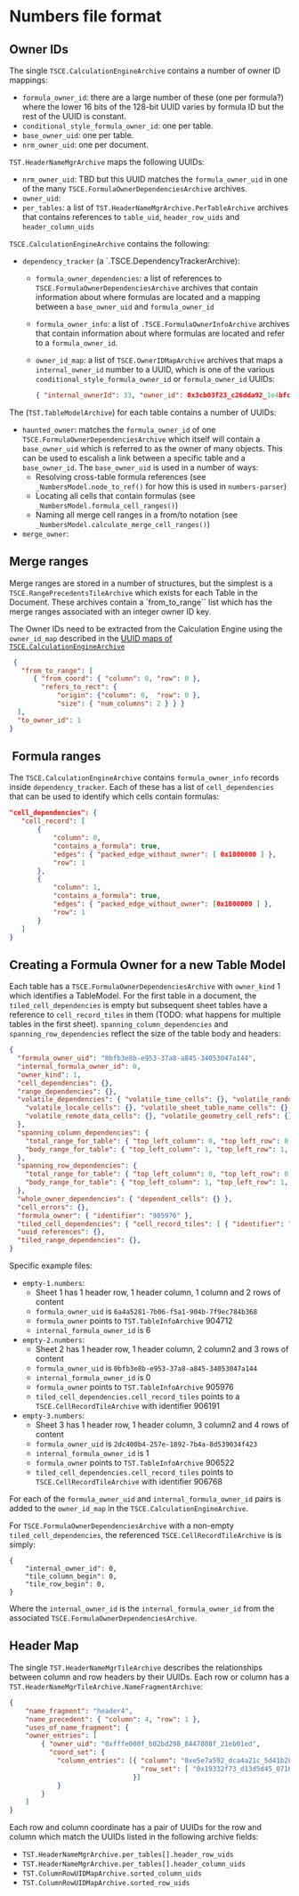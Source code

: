# Numbers file format

## Owner IDs

The single `TSCE.CalculationEngineArchive` contains a number of owner ID mappings:

* `formula_owner_id`: there are a large number of these (one per formula?) where the lower 16 bits of the 128-bit UUID varies by formula ID but the rest of the UUID is constant.
* `conditional_style_formula_owner_id`: one per table.
* `base_owner_uid`: one per table.
* `nrm_owner_uid`: one per document.

`TST.HeaderNameMgrArchive` maps the following UUIDs:

* `nrm_owner_uid`: TBD but this UUID matches the `formula_owner_uid` in one of the many `TSCE.FormulaOwnerDependenciesArchive` archives.
* `owner_uid`:
* `per_tables`: a list of `TST.HeaderNameMgrArchive.PerTableArchive` archives that contains references to `table_uid`, `header_row_uids` and `header_column_uids`

`TSCE.CalculationEngineArchive` contains the following:

* `dependency_tracker` (a `.TSCE.DependencyTrackerArchive):
  * `formula_owner_dependencies`: a list of references to `TSCE.FormulaOwnerDependenciesArchive` archives that contain information about where formulas are located and a mapping between a `base_owner_uid` and `formula_owner_id`
  * `formula_owner_info`: a list of `.TSCE.FormulaOwnerInfoArchive` archives that contain information about where formulas are located and refer to a `formula_owner_id`.
  * `owner_id_map`: a list of `TSCE.OwnerIDMapArchive` archives that maps a `internal_owner_id` number to a UUID, which is one of the various `conditional_style_formula_owner_id` or `formula_owner_id` UUIDs:

    ```json
    { "internal_ownerId": 33, "owner_id": 0x3cb03f23_c26dda92_1e4bfcc0_8750e563 },
    ```

The (`TST.TableModelArchive`) for each table contains a number of UUIDs:

* `haunted_owner`: matches the `formula_owner_id` of one `TSCE.FormulaOwnerDependenciesArchive` which itself will contain a `base_owner_uid` which is referred to as the owner of many objects. This can be used to escalish a link between a specific table and a `base_owner_id`. The `base_owner_uid` is used in a number of ways:
  * Resolving cross-table formula references (see `_NumbersModel.node_to_ref()` for how this is used in `numbers-parser`)
  * Locating all cells that contain formulas (see `_NumbersModel.formula_cell_ranges()`)
  * Naming all merge cell ranges in a from/to notation (see `_NumbersModel.calculate_merge_cell_ranges()`)
* `merge_owner`:

## Merge ranges

Merge ranges are stored in a number of structures, but the simplest is a `TSCE.RangePrecedentsTileArchive` which exists for each Table in the Document. These archives contain a `from_to_range`` list which has the merge ranges associated with an integer owner ID key.

 The Owner IDs need to be extracted from the Calculation Engine using the `owner_id_map` described in the [UUID maps of `TSCE.CalculationEngineArchive`](#owner-ids)

``` json
 {
   "from_to_range": [
      { "from_coord": { "column": 0, "row": 0 },
        "refers_to_rect": {
            "origin": {"column": 0,  "row": 0 },
            "size": { "num_columns": 2 } } }
  ],
  "to_owner_id": 1
}
```

##  Formula ranges

 The `TSCE.CalculationEngineArchive` contains `formula_owner_info` records inside `dependency_tracker`. Each of these has a list of  `cell_dependencies` that can be used to identify which cells contain formulas:

 ``` json
"cell_dependencies": {
    "cell_record": [
        {
            "column": 0,
            "contains_a_formula": true,
            "edges": { "packed_edge_without_owner": [ 0x1000000 ] },
            "row": 1
        },
        {
            "column": 1,
            "contains_a_formula": true,
            "edges": { "packed_edge_without_owner": [0x1000000 ] },
            "row": 1
        }
    ]
}
```

## Creating a Formula Owner for a new Table Model

Each table has a `TSCE.FormulaOwnerDependenciesArchive` with `owner_kind` 1 which identifies a TableModel. For the first table in a document, the `tiled_cell_dependencies` is empty but subsequent sheet tables have a reference to `cell_record_tiles` in them (TODO: what happens for multiple tables in the first sheet). `spanning_column_dependencies` and `spanning_row_dependencies` reflect the size of the table body and headers:

``` json
{
  "formula_owner_uid": "0bfb3e8b-e953-37a8-a845-34053047a144",
  "internal_formula_owner_id": 0,
  "owner_kind": 1,
  "cell_dependencies": {},
  "range_dependencies": {},
  "volatile_dependencies": { "volatile_time_cells": {}, "volatile_random_cells": {}, 
    "volatile_locale_cells": {}, "volatile_sheet_table_name_cells": {}, 
    "volatile_remote_data_cells": {}, "volatile_geometry_cell_refs": {}
  },
  "spanning_column_dependencies": {
    "total_range_for_table": { "top_left_column": 0, "top_left_row": 0, "bottom_right_column": 2, "bottom_right_row": 3 },
    "body_range_for_table": { "top_left_column": 1, "top_left_row": 1, "bottom_right_column": 2, "bottom_right_row": 3 }
  },
  "spanning_row_dependencies": {
    "total_range_for_table": { "top_left_column": 0, "top_left_row": 0, "bottom_right_column": 2, "bottom_right_row": 3 },
    "body_range_for_table": { "top_left_column": 1, "top_left_row": 1, "bottom_right_column": 2, "bottom_right_row": 3 }
  },
  "whole_owner_dependencies": { "dependent_cells": {} },
  "cell_errors": {},
  "formula_owner": { "identifier": "905976" },
  "tiled_cell_dependencies": { "cell_record_tiles": [ { "identifier": "906191" } ] },
  "uuid_references": {},
  "tiled_range_dependencies": {},
}
```

Specific example files:

* `empty-1.numbers`:
  * Sheet 1 has 1 header row, 1 header column, 1 column and 2 rows of content
  * `formula_owner_uid` is `6a4a5281-7b06-f5a1-904b-7f9ec784b368`
  * `formula_owner` points to `TST.TableInfoArchive` 904712
  * `internal_formula_owner_id` is 6
* `empty-2.numbers`:
  * Sheet 2 has 1 header row, 1 header column, 2 column2 and 3 rows of content
  * `formula_owner_uid` is `0bfb3e8b-e953-37a8-a845-34053047a144`
  * `internal_formula_owner_id` is 0
  * `formula_owner` points to `TST.TableInfoArchive` 905976
  * `tiled_cell_dependencies.cell_record_tiles` points to a `TSCE.CellRecordTileArchive` with identifier 906191
* `empty-3.numbers`:
  * Sheet 3 has 1 header row, 1 header column, 3 column2 and 4 rows of content
  * `formula_owner_uid` is `2dc400b4-257e-1892-7b4a-8d539034f423`
  * `internal_formula_owner_id` is 1
  * `formula_owner` points to `TST.TableInfoArchive` 906522
  * `tiled_cell_dependencies.cell_record_tiles` points to `TSCE.CellRecordTileArchive` with identifier 906768

For each of the `formula_owner_uid` and `internal_formula_owner_id` pairs is added to the `owner_id_map` in the `TSCE.CalculationEngineArchive`.

For `TSCE.FormulaOwnerDependenciesArchive` with a non-empty `tiled_cell_dependencies`, the referenced `TSCE.CellRecordTileArchive` is is simply:

``` json:
{
    "internal_owner_id": 0,
    "tile_column_begin": 0,
    "tile_row_begin": 0,
}
```

Where the `internal_owner_id` is the `internal_formula_owner_id` from the associated `TSCE.FormulaOwnerDependenciesArchive`.

## Header Map

The single `TST.HeaderNameMgrTileArchive` describes the relationships between column and row headers by their UUIDs. Each row or column has a `TST.HeaderNameMgrTileArchive.NameFragmentArchive`:

``` json
{    
    "name_fragment": "header4",
    "name_precedent": { "column": 4, "row": 1 },   
    "uses_of_name_fragment": {
    "owner_entries": [
        { "owner_uid": "0xfffe000f_b02bd298_8447808f_21eb01ed",
          "coord_set": {
            "column_entries": [{ "column": "0xe5e7a592_dca4a21c_5d41b28a_8aa852e2",
                                 "row_set": [ "0x19332f73_d13d5d45_07165d5b_9d909765" ]
                               }]
            } 
        }    
    ]    
}
```

Each row and column coordinate has a pair of UUIDs for the row and column which match the UUIDs listed in the following archive fields:

* `TST.HeaderNameMgrArchive.per_tables[].header_row_uids`
* `TST.HeaderNameMgrArchive.per_tables[].header_column_uids`
* `TST.ColumnRowUIDMapArchive.sorted_column_uids`
* `TST.ColumnRowUIDMapArchive.sorted_row_uids`
